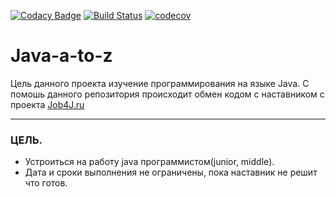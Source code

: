 [![Codacy Badge](https://api.codacy.com/project/badge/Grade/0a775a40d9234aa2af904ddba373cc3b)](https://app.codacy.com/app/RomanRusanov/Java-a-to-z?utm_source=github.com&utm_medium=referral&utm_content=RomanRusanov/Java-a-to-z&utm_campaign=Badge_Grade_Dashboard)
[![Build Status](https://travis-ci.org/RomanRusanov/Java-a-to-z.svg?branch=master)](https://travis-ci.org/RomanRusanov/Java-a-to-z)
[![codecov](https://codecov.io/gh/RomanRusanov/Java-a-to-z/branch/master/graph/badge.svg)](https://codecov.io/gh/RomanRusanov/Java-a-to-z)
# Java-a-to-z 
Цель данного проекта изучение программирования на языке Java.
С помошь данного репозитория происходит обмен кодом с наставником с проекта [Job4J.ru](http://job4j.ru/)
***
### ЦЕЛЬ.
* Устроиться на работу java программистом(junior, middle).
* Дата и сроки выполнения не ограничены, пока наставник не решит что готов.